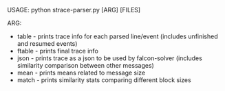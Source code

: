 
USAGE: python strace-parser.py [ARG] [FILES]

ARG:
- table - prints trace info for each parsed line/event (includes unfinished and resumed events)
- ftable - prints final trace info
- json - prints trace as a json to be used by falcon-solver (includes similarity comparison between other messages)
- mean - prints means related to message size
- match - prints similarity stats comparing different block sizes
